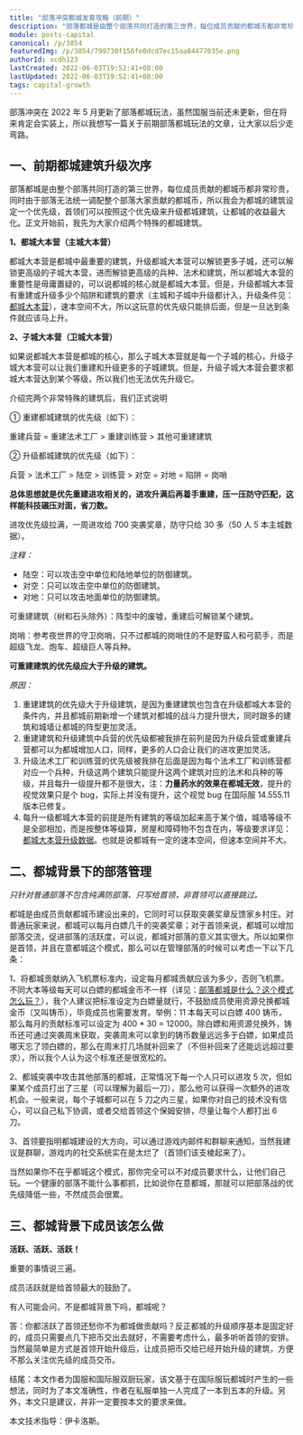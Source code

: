 ```yaml
---
title: "部落冲突都城发育攻略（前期）"
description: "部落都城是由整个部落共同打造的第三世界，每位成员贡献的都城币都非常珍贵，同时由于部落无法统一调配整个部落大家贡献的都城币，所以我会为都城的建筑设定一个优先级，首领们可以按照这个优先级来升级都城建筑，让都城的收益最大化。正文开始前，我先为大家介绍两个特殊的都城建筑。"
module: posts-capital
canonical: /p/3854
featuredImg: /p/3854/799730f156fe0dcd7ec15aa84477035e.png
authorId: xcdh123
lastCreated: 2022-06-03T19:52:41+08:00
lastUpdated: 2022-06-03T19:52:41+08:00
tags: capital-growth
---
```


部落冲突在 2022 年 5 月更新了部落都城玩法，虽然国服当前还未更新，但在将来肯定会实装上，所以我想写一篇关于前期部落都城玩法的文章，让大家以后少走弯路。

## 一、前期都城建筑升级次序

部落都城是由整个部落共同打造的第三世界，每位成员贡献的都城币都非常珍贵，同时由于部落无法统一调配整个部落大家贡献的都城币，所以我会为都城的建筑设定一个优先级，首领们可以按照这个优先级来升级都城建筑，让都城的收益最大化。正文开始前，我先为大家介绍两个特殊的都城建筑。

**1、都城大本营（主城大本营）**

都城大本营是都城中最重要的建筑，升级都城大本营可以解锁更多子城，还可以解锁更高级的子城大本营，进而解锁更高级的兵种、法术和建筑，所以都城大本营的重要性是毋庸置疑的，可以说都城的核心就是都城大本营。但是，升级都城大本营有重建或升级多少个陷阱和建筑的要求（主城和子城中升级都计入，升级条件见：[都城大本营](/upgrade/2400-Capital-Hall)），速本空间不大，所以这玩意的优先级只能排后面，但是一旦达到条件就应该马上升。

<Pic src="/p/3854/799730f156fe0dcd7ec15aa84477035e.png" width="750" height="592" alt="都城大本营升级页面" />

**2、子城大本营（卫城大本营）**

如果说都城大本营是都城的核心，那么子城大本营就是每一个子城的核心，升级子城大本营可以让我们重建和升级更多的子城建筑。但是，升级子城大本营会要求都城大本营达到某个等级，所以我们也无法优先升级它。

<Pic src="/p/3854/874dc980bee63fe05225d8e9bfd1ff21.png" width="750" height="593" alt="子城大本营升级页面" />

介绍完两个非常特殊的建筑后，我们正式说明

① 重建都城建筑的优先级（如下）：

重建兵营 = 重建法术工厂 > 重建训练营 > 其他可重建建筑

② 升级都城建筑的优先级（如下）：

兵营 > 法术工厂 > 陆空 > 训练营 > 对空 = 对地 = 陷阱 = 岗哨

**总体思想就是优先重建进攻相关的，进攻升满后再着手重建，压一压防守匹配，这样能科技碾压对面，省刀数。**

进攻优先级拉满，一周进攻给 700 突袭奖章，防守只给 30 多（50 人 5 本主城数据）。

*注释：*

- 陆空：可以攻击空中单位和陆地单位的防御建筑。
- 对空：只可以攻击空中单位的防御建筑。
- 对地：只可以攻击地面单位的防御建筑。

可重建建筑（树和石头除外）：阵型中的废墟，重建后可解锁某个建筑。

岗哨：参考夜世界的守卫岗哨，只不过都城的岗哨住的不是野蛮人和弓箭手，而是超级飞龙、炮车、超级巨人等兵种。

**可重建建筑的优先级应大于升级的建筑。**

*原因：*

1. 重建建筑的优先级大于升级建筑，是因为重建建筑也包含在升级都城大本营的条件内，并且都城前期新增一个建筑对都城的战斗力提升很大，同时跟多的建筑和城墙让都城的阵型更加灵活。
2. 重建建筑和升级建筑中兵营的优先级都被我排在前列是因为升级兵营或重建兵营都可以为都城增加人口，同样，更多的人口会让我们的进攻更加灵活。
3. 升级法术工厂和训练营的优先级被我排在后面是因为每个法术工厂和训练营都对应一个兵种，升级这两个建筑只能提升这两个建筑对应的法术和兵种的等级，并且每升一级提升都不是很大，注：**力量药水的效果在都城无效**，提升的视觉效果只是个 bug，实际上并没有提升，这个视觉 bug 在国际服 14.555.11 版本已修复。
4. 每升一级都城大本营的前提是所有建筑的等级加起来高于某个值，城墙等级不是全部相加，而是按整体等级算，房屋和障碍物不包含在内，等级要求详见：[都城大本营升级数据](/upgrade/2400-Capital-Hall)。也就是说都城有一定的速本空间，但速本空间并不大。

## 二、都城背景下的部落管理

*只针对普通部落不包含纯满防部落、只写给首领，非首领可以直接跳过。*

都城是由成员贡献都城币建设出来的，它同时可以获取突袭奖章反馈家乡村庄。对普通玩家来说，都城可以每月白嫖几千的突袭奖章；对于首领来说，都城可以增加部落交流，促进部落的活跃度，可以说，都城对部落的意义其实很大。所以如果你是首领，并且在意都城这个模式，那么可以在管理部落的时候可以考虑一下以下几条：

1、将都城贡献纳入飞机票标准内，设定每月都城贡献应该为多少，否则飞机票。不同大本等级每天可以白嫖的都城金币不一样（详见：[部落都城是什么？这个模式怎么玩？](/p/3844)），我个人建议把标准设定为白嫖量就行，不鼓励成员使用资源兑换都城金币（又叫铸币），毕竟成员也需要发育。举例：11 本每天可以白嫖 400 铸币，那么每月的贡献标准可以设定为 400 * 30 = 12000。除白嫖和用资源兑换外，铸币还可通过突袭周末获取，突袭周末可以拿到的铸币数量远远多于白嫖，如果成员哪天忘了领白嫖的，那么在周末打几场就补回来了（不但补回来了还能远远超过要求），所以我个人认为这个标准还是很宽松的。

2、都城突袭中攻击其他部落的都城，正常情况下每一个人只可以进攻 5 次，但如果某个成员打出了三星（可以理解为最后一刀），那么他可以获得一次额外的进攻机会。一般来说，每个子城都可以在 5 刀之内三星，如果你对自己的技术没有信心，可以自己私下协调，或者交给首领这个保姆安排，尽量让每个人都打出 6 刀。

3、首领要指明都城建设的大方向，可以通过游戏内邮件和群聊来通知，当然我建议是群聊，游戏内的社交系统实在是太烂了（首领们该支棱起来了）。

当然如果你不在乎都城这个模式，那你完全可以不对成员要求什么，让他们自己玩。一个健康的部落不能什么事都抓，比如说你在意都城，那就可以把部落战的优先级降低一些，不然成员会很累。

## 三、都城背景下成员该怎么做

**活跃、活跃、活跃！**

重要的事情说三遍。

成员活跃就是给首领最大的鼓励了。

有人可能会问，不是都城背景下吗，都城呢？

答：你都活跃了首领还愁你不为都城做贡献吗？反正都城的升级顺序基本是固定好的，成员只需要点几下把币交出去就好，不需要考虑什么，最多听听首领的安排。当然最简单是方式是首领开始升级后，让成员把币交给已经开始升级的建筑，方便不那么关注优先级的成员交币。

结尾：本文作者为国服和国际服双厨玩家，该文基于在国际服玩都城时产生的一些想法，同时为了本文准确性，作者在私服单独一人完成了一本到五本的升级。另外，本文只是建议，并非一定要按本文的要求来做。

本文技术指导：伊卡洛斯。